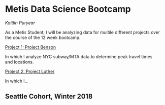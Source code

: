# Metis Data Science Bootcamp
*Kaitlin Puryear*

As a Metis Student, I will be analyzing data for multile different projects over the course of the 12 week bootcamp.

[Project 1: Project Benson](https://kpuryear.github.io/Puryear_Metis/Project1)

In which I analyze NYC subway/MTA data to determine peak travel times and locations.

[Project 2: Project Luther](https://kpuryear.github.io/Puryear_Metis/Project2)

In which I...

## Seattle Cohort, Winter 2018

